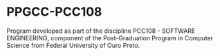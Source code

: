 # PPGCC-PCC108

Program developed as part of the discipline PCC108 - SOFTWARE ENGINEERING, component of the Post-Graduation Program in Computer Science from Federal University of Ouro Preto.